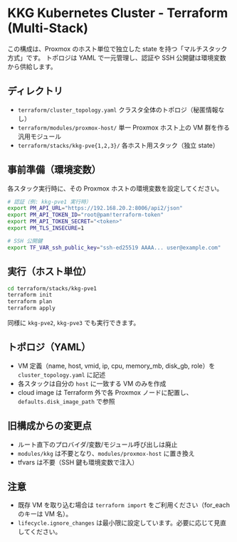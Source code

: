 # KKG Kubernetes Cluster - Terraform (Multi-Stack)

この構成は、Proxmox のホスト単位で独立した state を持つ「マルチスタック方式」です。
トポロジは YAML で一元管理し、認証や SSH 公開鍵は環境変数から供給します。

## ディレクトリ
- `terraform/cluster_topology.yaml` クラスタ全体のトポロジ（秘匿情報なし）
- `terraform/modules/proxmox-host/` 単一 Proxmox ホスト上の VM 群を作る汎用モジュール
- `terraform/stacks/kkg-pve{1,2,3}/` 各ホスト用スタック（独立 state）

## 事前準備（環境変数）
各スタック実行時に、その Proxmox ホストの環境変数を設定してください。

```bash
# 認証（例: kkg-pve1 実行時）
export PM_API_URL="https://192.168.20.2:8006/api2/json"
export PM_API_TOKEN_ID="root@pam!terraform-token"
export PM_API_TOKEN_SECRET="<token>"
export PM_TLS_INSECURE=1

# SSH 公開鍵
export TF_VAR_ssh_public_key="ssh-ed25519 AAAA... user@example.com"
```

## 実行（ホスト単位）
```bash
cd terraform/stacks/kkg-pve1
terraform init
terraform plan
terraform apply
```

同様に `kkg-pve2`, `kkg-pve3` でも実行できます。

## トポロジ（YAML）
- VM 定義（name, host, vmid, ip, cpu, memory_mb, disk_gb, role）を `cluster_topology.yaml` に記述
- 各スタックは自分の `host` に一致する VM のみを作成
- cloud image は Terraform 外で各 Proxmox ノードに配置し、`defaults.disk_image_path` で参照

## 旧構成からの変更点
- ルート直下のプロバイダ/変数/モジュール呼び出しは廃止
- `modules/kkg` は不要となり、`modules/proxmox-host` に置き換え
- tfvars は不要（SSH 鍵も環境変数で注入）

## 注意
- 既存 VM を取り込む場合は `terraform import` をご利用ください（for_each のキーは VM 名）。
- `lifecycle.ignore_changes` は最小限に設定しています。必要に応じて見直してください。
